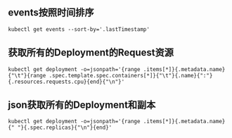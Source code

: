 ## events按照时间排序  
```kubectl get events --sort-by='.lastTimestamp'```

## 获取所有的Deployment的Request资源  
```kubectl get deployment -o=jsonpath='{range .items[*]}{.metadata.name}{"\t"}{range .spec.template.spec.containers[*]}{"\t"}{.name}{":"}{.resources.requests.cpu}{end}{"\n"}'```

## json获取所有的Deployment和副本  
```kubectl get deployment -o=jsonpath='{range .items[*]}{.metadata.name}{" "}{.spec.replicas}{"\n"}{end}'```
